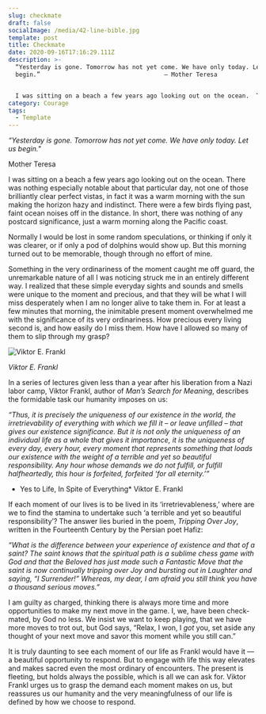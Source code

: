 ```yaml
---
slug: checkmate
draft: false
socialImage: /media/42-line-bible.jpg
template: post
title: Checkmate
date: 2020-09-16T17:16:29.111Z
description: >-
  “Yesterday is gone. Tomorrow has not yet come. We have only today. Let us
  begin.” 									― Mother Teresa


  I was sitting on a beach a few years ago looking out on the ocean.  There was nothing especially notable about that particular day,  not one of those brilliantly clear vistas, in fact it was a warm morning with the sun making the horizon hazy and indistinct.  There were a few birds flying past, a faint call off from the distance.  In short, there was nothing of any postcard significance, just a warm morning along the Pacific coast.  
category: Courage
tags:
  - Template
---
```

*“Yesterday is gone. Tomorrow has not yet come. We have only today. Let us begin."*							                       

   Mother Teresa

I was sitting on a beach a few years ago looking out on the ocean.  There was nothing especially notable about that particular day,  not one of those brilliantly clear perfect vistas, in fact it was a warm morning with the sun making the horizon hazy and indistinct.  There were a few birds flying past,  faint ocean noises off in the distance.  In short, there was nothing of any postcard significance, just a warm morning along the Pacific coast.  

Normally I would be lost in some random speculations, or thinking if only it was clearer, or if only a pod of dolphins would show up.  But this morning turned out to be memorable, though through no effort of mine.  

Something in the very ordinariness of the moment caught me off guard, the unremarkable nature of all I was noticing struck me in an entirely different way.  I realized that these simple everyday sights and sounds and smells were unique to the moment and precious, and that they will be what I will miss desperately when I am no longer alive to take them in.  For at least a few minutes that morning,  the inimitable present moment overwhelmed me with the significance of its very ordinariness.  How precious every living second is, and how easily do I miss them.  How have I allowed so many of them to slip through my grasp?

![Viktor E. Frankl](/media/victor-frankl.png "Viktor E. Frankl")

*Viktor E. Frankl*

In a series of lectures given less than a year after his liberation from a Nazi labor camp,  Viktor Frankl, author of *Man’s Search for Meaning*,  describes the formidable task our humanity imposes on us: 	

*“Thus, it is precisely the uniqueness of our existence in the world, the irretrievability of everything with which we fill it – or leave unfilled – that gives our existence significance.  But it is not only the uniqueness of an individual life as a whole that gives it importance, it is the uniqueness of every day, every hour, every moment that represents something that loads our existence with the weight of a terrible and yet so beautiful responsibility.  Any hour whose demands we do not fulfill, or fulfill halfheartedly, this hour is forfeited, forfeited ‘for all eternity.’”*

  *  Yes to Life, In Spite of Everything*    Viktor E. Frankl

If each moment of our lives is to be lived in its ‘irretrievableness,’ where are we to find the stamina to undertake such ‘a terrible and yet so beautiful responsibility’?  The answer lies buried in the poem, *Tripping Over Joy*,  written in the Fourteenth Century by the Persian poet Hafiz:

*“What is the difference between your experience of existence and that of a saint? The saint knows that the spiritual path is a sublime chess game with God and that the Beloved has just made such a Fantastic Move that the saint is now continually tripping over Joy and bursting out in Laughter and saying, “I Surrender!” Whereas, my dear, I am afraid you still think you have a thousand serious moves.”*

I am guilty as charged, thinking there is always more time and more opportunities to make my next move in the game.  I, we, have been check-mated, by God no less.  We insist we want to keep playing, that we have more moves to trot out, but God says, “Relax, I won, I *got* you, set aside any thought of your next move and savor this moment while you still can.”   

It is truly daunting to see each moment of our life as Frankl would have it –– a beautiful opportunity to respond.  But to engage with life this way elevates and makes sacred even the most ordinary of encounters.  The present is fleeting,  but holds always the possible, which is all we can ask for.  Viktor Frankl urges us to grasp the demand each moment makes on us, but reassures us our humanity and the very meaningfulness of our life is defined by how we choose to respond.